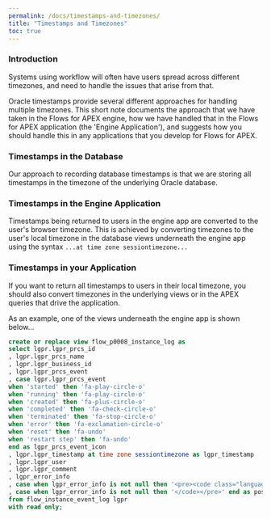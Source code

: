 ```yaml
---
permalink: /docs/timestamps-and-timezones/
title: "Timestamps and Timezones"
toc: true
---
```

### Introduction

Systems using workflow will often have users spread across different timezones, and need to handle the issues that arise from that.

Oracle timestamps provide several different approaches for handling multiple timezones.  This short note documents the approach that we have taken in the Flows for APEX engine, how we have handled that in the Flows for APEX application (the 'Engine Application'), and suggests how you should handle this in any applications that you develop for Flows for APEX.

### Timestamps in the Database

Our approach to recording database timestamps is that we are storing all timestamps in the timezone of the underlying Oracle database.

### Timestamps in the Engine Application

Timestamps being returned to users in the engine app are converted to the user's browser timezone.  This is achieved by converting timezones to the user's local timezone in the database views underneath the engine app using the syntax `...at time zone sessiontimezone...`

### Timestamps in your Application

If you want to return all timestamps to users in their local timezone, you should also convert timezones in the underlying views or in the APEX queries that drive the application.

As an example, one of the views underneath the engine app is shown below...

```sql
create or replace view flow_p0008_instance_log as
select lgpr.lgpr_prcs_id
, lgpr.lgpr_prcs_name
, lgpr.lgpr_business_id
, lgpr.lgpr_prcs_event
, case lgpr.lgpr_prcs_event
when 'started' then 'fa-play-circle-o'
when 'running' then 'fa-play-circle-o'
when 'created' then 'fa-plus-circle-o'
when 'completed' then 'fa-check-circle-o'
when 'terminated' then 'fa-stop-circle-o'
when 'error' then 'fa-exclamation-circle-o'
when 'reset' then 'fa-undo'
when 'restart step' then 'fa-undo'
end as lgpr_prcs_event_icon
, lgpr.lgpr_timestamp at time zone sessiontimezone as lgpr_timestamp
, lgpr.lgpr_user
, lgpr.lgpr_comment
, lgpr_error_info
, case when lgpr_error_info is not null then '<pre><code class="language-log">' end as pretag
, case when lgpr_error_info is not null then '</code></pre>' end as posttag
from flow_instance_event_log lgpr
with read only;
```
